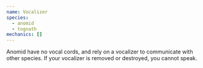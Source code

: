 ```yaml
---
name: Vocalizer
species:
  - anomid
  - tognath
mechanics: []
---
```

Anomid have no vocal cords, and rely on a vocalizer to communicate with other species. If your vocalizer is removed or destroyed, you cannot speak.
